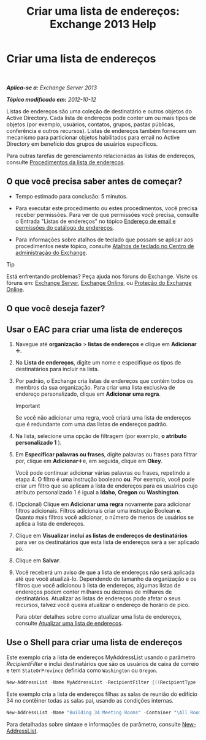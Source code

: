 ﻿---
title: 'Criar uma lista de endereços: Exchange 2013 Help'
TOCTitle: Criar uma lista de endereços
ms:assetid: e86ba1b7-c41c-4050-bc29-13996cf53c59
ms:mtpsurl: https://technet.microsoft.com/pt-br/library/Bb125036(v=EXCHG.150)
ms:contentKeyID: 50486918
ms.date: 05/22/2018
mtps_version: v=EXCHG.150
f1_keywords:
- Microsoft.Exchange.Management.SnapIn.Esm.OrganizationConfiguration.Mailbox.NewAddressListWizardForm.AddressListIntroductionPage
ms.translationtype: MT
---

# Criar uma lista de endereços

 

_**Aplica-se a:** Exchange Server 2013_

_**Tópico modificado em:** 2012-10-12_

Listas de endereços são uma coleção de destinatário e outros objetos do Active Directory. Cada lista de endereços pode conter um ou mais tipos de objetos (por exemplo, usuários, contatos, grupos, pastas públicas, conferência e outros recursos). Listas de endereços também fornecem um mecanismo para particionar objetos habilitados para email no Active Directory em benefício dos grupos de usuários específicos.

Para outras tarefas de gerenciamento relacionadas às listas de endereços, consulte [Procedimentos da lista de endereços](address-list-procedures-exchange-2013-help.md).

## O que você precisa saber antes de começar?

  - Tempo estimado para conclusão: 5 minutos.

  - Para executar este procedimento ou estes procedimentos, você precisa receber permissões. Para ver de que permissões você precisa, consulte o Entrada "Listas de endereços" no tópico [Endereço de email e permissões do catálogo de endereços](email-address-and-address-book-permissions-exchange-2013-help.md).

  - Para informações sobre atalhos de teclado que possam se aplicar aos procedimentos neste tópico, consulte [Atalhos de teclado no Centro de administração do Exchange](keyboard-shortcuts-in-the-exchange-admin-center-exchange-online-protection-help.md).


> [!TIP]
> Está enfrentando problemas? Peça ajuda nos fóruns do Exchange. Visite os fóruns em: <A href="https://go.microsoft.com/fwlink/p/?linkid=60612">Exchange Server</A>, <A href="https://go.microsoft.com/fwlink/p/?linkid=267542">Exchange Online</A>, ou <A href="https://go.microsoft.com/fwlink/p/?linkid=285351">Proteção do Exchange Online</A>.



## O que você deseja fazer?

## Usar o EAC para criar uma lista de endereços

1.  Navegue até **organização** \> **listas de endereços** e clique em **Adicionar**![Ícone Adicionar](images/JJ218640.c1e75329-d6d7-4073-a27d-498590bbb558(EXCHG.150).gif "Ícone Adicionar").

2.  Na **Lista de endereços**, digite um nome e especifique os tipos de destinatários para incluir na lista.

3.  Por padrão, o Exchange cria listas de endereços que contém todos os membros da sua organização. Para criar uma lista exclusiva de endereço personalizado, clique em **Adicionar uma regra**.
    

    > [!IMPORTANT]
    > Se você não adicionar uma regra, você criará uma lista de endereços que é redundante com uma das listas de endereços padrão.



4.  Na lista, selecione uma opção de filtragem (por exemplo, **o atributo personalizado 1** ).

5.  Em **Especificar palavras ou frases**, digite palavras ou frases para filtrar por, clique em **Adicionar**![Ícone Adicionar](images/JJ218640.c1e75329-d6d7-4073-a27d-498590bbb558(EXCHG.150).gif "Ícone Adicionar")e, em seguida, clique em **Okey**.
    
    Você pode continuar adicionar várias palavras ou frases, repetindo a etapa 4. O filtro é uma instrução booleano **ou**. Por exemplo, você pode criar um filtro que se aplicam a lista de endereços para os usuários cujo atributo personalizado 1 é igual a **Idaho**, **Oregon** ou **Washington**.

6.  (Opcional) Clique em **Adicionar uma regra** novamente para adicionar filtros adicionais. Filtros adicionais criar uma instrução Boolean **e**. Quanto mais filtros você adicionar, o número de menos de usuários se aplica a lista de endereços.

7.  Clique em **Visualizar inclui as listas de endereços de destinatários** para ver os destinatários que esta lista de endereços será a ser aplicado ao.

8.  Clique em **Salvar**.

9.  Você receberá um aviso de que a lista de endereços não será aplicada até que você atualizá-lo. Dependendo do tamanho da organização e os filtros que você adicionou à lista de endereços, algumas listas de endereços podem conter milhares ou dezenas de milhares de destinatários. Atualizar as listas de endereços pode afetar o seus recursos, talvez você queira atualizar o endereço de horário de pico.
    
    Para obter detalhes sobre como atualizar uma lista de endereços, consulte [Atualizar uma lista de endereços](update-an-address-list-exchange-2013-help.md).

## Use o Shell para criar uma lista de endereços

Este exemplo cria a lista de endereços MyAddressList usando o parâmetro *RecipientFilter* e inclui destinatários que são os usuários de caixa de correio e tem `StateOrProvince` definida como `Washington` ou `Oregon`.

```powershell
New-AddressList -Name MyAddressList -RecipientFilter {((RecipientType -eq 'UserMailbox') -and ((StateOrProvince -eq 'Washington') -or (StateOrProvince -eq 'Oregon')))}
```

Este exemplo cria a lista de endereços filhas as salas de reunião do edifício 34 no contêiner todas as salas pai, usando as condições internas.

```powershell
New-AddressList -Name "Building 34 Meeting Rooms" -Container "\All Rooms" -IncludedRecipients Resources -ConditionalCustomAttribute1 "Building 34"
```

Para detalhadas sobre sintaxe e informações de parâmetro, consulte [New-AddressList](https://technet.microsoft.com/pt-br/library/aa996912\(v=exchg.150\)).

